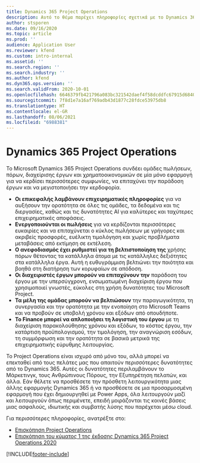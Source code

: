 ```yaml
---
title: Dynamics 365 Project Operations
description: Αυτό το θέμα παρέχει πληροφορίες σχετικά με το Dynamics 365 Project Operations.
author: stsporen
ms.date: 09/16/2020
ms.topic: article
ms.prod: ''
audience: Application User
ms.reviewer: kfend
ms.custom: intro-internal
ms.assetid: ''
ms.search.region: ''
ms.search.industry: ''
ms.author: kfend
ms.dyn365.ops.version: ''
ms.search.validFrom: 2020-10-01
ms.openlocfilehash: 6646379fb421796a083bc321542daef4f58dcddfc67915d68403c2a370ba90c4
ms.sourcegitcommit: 7f8d1e7a16af769adb43d1877c28fdce53975db8
ms.translationtype: HT
ms.contentlocale: el-GR
ms.lasthandoff: 08/06/2021
ms.locfileid: "6988381"
---
```

# <a name="dynamics-365-project-operations"></a>Dynamics 365 Project Operations

Το Microsoft Dynamics 365 Project Operations συνδέει ομάδες πωλήσεων, πόρων, διαχείρισης έργων και χρηματοοικονομικών σε μία μόνο εφαρμογή για να κερδίσει περισσότερες συμφωνίες, να επιταχύνει την παράδοση έργων και να μεγιστοποιήσει την κερδοφορία.

-   **Οι επικεφαλής λαμβάνουν επιχειρηματικές πληροφορίες** για να αυξήσουν την ορατότητα σε όλες τις ομάδες, τα δεδομένα και τις διεργασίες, καθώς και τις δυνατότητες AI για καλύτερες και ταχύτερες επιχειρηματικές αποφάσεις.
-   **Ενεργοποιούνται οι πωλήσεις** για να κερδίζονται περισσότερες ευκαιρίες και να επιταχύνεται ο κύκλος πωλήσεων με γρήγορες και ακριβείς προσφορές, ευέλικτη τιμολόγηση και χωρίς προβλήματα μεταβάσεις από εκτίμηση σε εκτέλεση.
-   **Ο ανεφοδιασμός έχει ρυθμιστεί για τη βελτιστοποίηση της** χρήσης πόρων θέτοντας τα κατάλληλα άτομα με τις κατάλληλες δεξιότητες στα κατάλληλα έργα. Αυτή η ευθυγράμμιση βελτιώνει την ποιότητα και βοηθά στη διατήρηση των κορυφαίων σε απόδοση.
-   **Οι διαχειριστές έργων μπορούν να επιταχύνουν την** παράδοση του έργου με την υπερσύγχρονη, ενσωματωμένη διαχείριση έργου που χρησιμοποιεί γνωστές, εύκολες στη χρήση δυνατότητες του Microsoft Project.
-   **Τα μέλη της ομάδας μπορούν να βελτιώσουν** την παραγωγικότητα, τη συνεργασία και την ορατότητα με την ενοποίηση στο Microsoft Teams και να προβούν σε υποβολή χρόνου και εξόδων από οπουδήποτε.
-   **Το Finance μπορεί να απλοποιήσει τη λογιστική του έργου** με τη διαχείριση παρακολούθησης χρόνου και εξόδων, το κόστος έργου, την κατάρτιση προϋπολογισμού, την τιμολόγηση, την αναγνώριση εσόδων, τη συμμόρφωση και την ορατότητα σε βασικά μετρικά της επιχειρηματικής εύρυθμης λειτουργίας.

Το Project Operations είναι ισχυρό από μόνο του, αλλά μπορεί να επεκταθεί από τους πελάτες μας που απαιτούν περισσότερες δυνατότητες από το Dynamics 365. Αυτές οι δυνατότητες περιλαμβάνουν το Μάρκετινγκ, τους Ανθρώπινους Πόρους, την Εξυπηρέτηση πελατών, και άλλα. Εάν θέλετε να προσθέσετε την πρόσθετη λειτουργικότητα μιας άλλης εφαρμογής Dynamics 365 ή να προσθέσετε σε μια προσαρμοσμένη εφαρμογή που έχει δημιουργηθεί με Power Apps, όλα λειτουργούν μαζί και λειτουργούν όπως περιμένετε, επειδή μοιράζονται τις κοινές βάσεις μιας ασφαλούς, ιδιωτικής και συμβατής λύσης που παρέχεται μέσω cloud.

Για περισσότερες πληροφορίες, ανατρέξτε στο:

- [Επισκόπηση Project Operations](https://dynamics.microsoft.com/en-us/project-operations/overview/)
- [Επισκόπηση του κύματος 1 της έκδοσης Dynamics 365 Project Operations 2020](/dynamics365-release-plan/2020wave1/dynamics365-project-operations/)



[!INCLUDE[footer-include](includes/footer-banner.md)]
